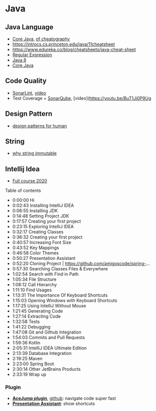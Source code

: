 # Java

## Java Language

- [Core Java](https://dzone.com/refcardz/core-java?chapter=2), [of cheatography](https://cheatography.com/tag/java)
- https://introcs.cs.princeton.edu/java/11cheatsheet
- https://www.edureka.co/blog/cheatsheets/java-cheat-sheet
- [Regular Expression](https://cheatography.com/davechild/cheat-sheets/regular-expressions)
- [Java 8](https://dzone.com/articles/all-things-java-8?fromrel=true)
- [Core Java](https://cheatography.com/evanescesn09/cheat-sheets/core-java)

## Code Quality

- [SonarLint](https://www.sonarlint.org/intellij), [video](https://youtu.be/T3eM5X_ohzI)
- Test Coverage + [SonarQube](https://www.sonarqube.org), [video](https://youtu.be/BuT1Ji0P9Ug


## Design Pattern

- [design patterns for human](https://roadmap.sh/guides/design-patterns-for-humans)

## String

- [why string immutable](https://javarevisited.blogspot.com/2010/10/why-string-is-immutable-or-final-in-java.html)

## Intellij Idea

- [Full course 2020](https://www.youtube.com/watch?v=yefmcX57Eyg)

Table of contents
- 0:00:00 Hi
- 0:02:43 Installing IntelliJ IDEA
- 0:06:55 Installing JDK
- 0:14:48 Setting Project JDK
- 0:17:57 Creating your first project
- 0:23:15 Exploring IntelliJ IDEA
- 0:32:17 Creating Classes
- 0:36:32 Creating your first project
- 0:40:57 Increasing Font Size
- 0:43:52 Key Mappings
- 0:46:58 Color Themes
- 0:50:27 Presentation Assistant
- 0:52:20 Cloning Project | https://github.com/amigoscode/spring-...
- 0:57:30 Searching Classes Files & Everywhere
- 1:02:54 Search with Find in Path
- 1:05:34 File Structure
- 1:08:12 Call Hierarchy
- 1:11:10 Find Usages
- 1:13:31 The Importance Of Keyboard Shortcuts
- 1:15:03 Opening Windows with Keyboard Shortcuts
- 1:17:25 Using IntelliJ Without Mouse 
- 1:21:45 Generating Code 
- 1:27:14 Extracting Code 
- 1:32:58 Tests 
- 1:41:22 Debugging 
- 1:47:08 Git and Github Integration 
- 1:54:03 Commits and Pull Requests
- 1:59:36 Kotlin
- 2:05:31 IntelliJ IDEA Ultimate Edition
- 2:13:39 Database Integration
- 2:19:25 Maven
- 2:23:00 Spring Boot
- 2:30:14 Other JetBrains Products
- 2:33:19 Wrap up

### Plugin
- [**AceJump plugin**](https://www.youtube.com/watch?v=8cgy8ITtsJE), [github](https://github.com/acejump/AceJump): navigate code super fast
- [**Presentation Assistant**](https://www.youtube.com/watch?v=yefmcX57Eyg&t=3027s): show shortcuts
